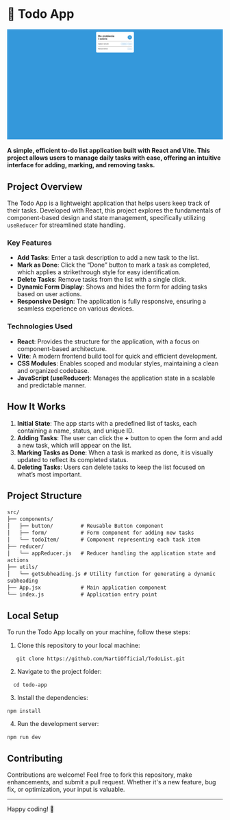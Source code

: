 # 📝 Todo App

![TodoList](./src/assets/preview/TodoList.png)

**A simple, efficient to-do list application built with React and Vite. This project allows users to manage daily tasks with ease, offering an intuitive interface for adding, marking, and removing tasks.**

## Project Overview

The Todo App is a lightweight application that helps users keep track of their tasks. Developed with React, this project explores the fundamentals of component-based design and state management, specifically utilizing `useReducer` for streamlined state handling.

### Key Features

- **Add Tasks**: Enter a task description to add a new task to the list.
- **Mark as Done**: Click the “Done” button to mark a task as completed, which applies a strikethrough style for easy identification.
- **Delete Tasks**: Remove tasks from the list with a single click.
- **Dynamic Form Display**: Shows and hides the form for adding tasks based on user actions.
- **Responsive Design**: The application is fully responsive, ensuring a seamless experience on various devices.

### Technologies Used

- **React**: Provides the structure for the application, with a focus on component-based architecture.
- **Vite**: A modern frontend build tool for quick and efficient development.
- **CSS Modules**: Enables scoped and modular styles, maintaining a clean and organized codebase.
- **JavaScript (useReducer)**: Manages the application state in a scalable and predictable manner.

## How It Works

1. **Initial State**: The app starts with a predefined list of tasks, each containing a name, status, and unique ID.
2. **Adding Tasks**: The user can click the **+** button to open the form and add a new task, which will appear on the list.
3. **Marking Tasks as Done**: When a task is marked as done, it is visually updated to reflect its completed status.
4. **Deleting Tasks**: Users can delete tasks to keep the list focused on what’s most important.

## Project Structure

```
src/
├── components/
│   ├── button/         # Reusable Button component
│   ├── form/           # Form component for adding new tasks
│   └── todoItem/       # Component representing each task item
├── reducer/
│   └── appReducer.js   # Reducer handling the application state and actions
├── utils/
│   └── getSubheading.js # Utility function for generating a dynamic subheading
├── App.jsx             # Main application component
└── index.js            # Application entry point
```

## Local Setup

To run the Todo App locally on your machine, follow these steps:

1. Clone this repository to your local machine:
```
   git clone https://github.com/NartiOfficial/TodoList.git
```
  
2. Navigate to the project folder:
```
  cd todo-app
```

3. Install the dependencies:
```
npm install
```

4. Run the development server:
```
npm run dev
```

## Contributing
Contributions are welcome! Feel free to fork this repository, make enhancements, and submit a pull request. Whether it's a new feature, bug fix, or optimization, your input is valuable.

---

Happy coding! 🚀
